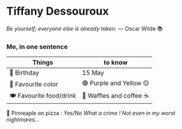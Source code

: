 # Tiffany Dessouroux

 _Be yourself; everyone else is already taken._ 
― Oscar Wilde 📚


### Me, in one sentence


Things| to know |
--- | ---
🎂 Birthday | 15 May
🎨 Favourite color | 🟣 Purple and Yellow 🟡
🍽 Favourite food/drink | 🧇 Waffles and coffee ☕️
🍍 Pinneaple on pizza : Yes/No
_What a crime ! Not even in my worst nightmares..._


